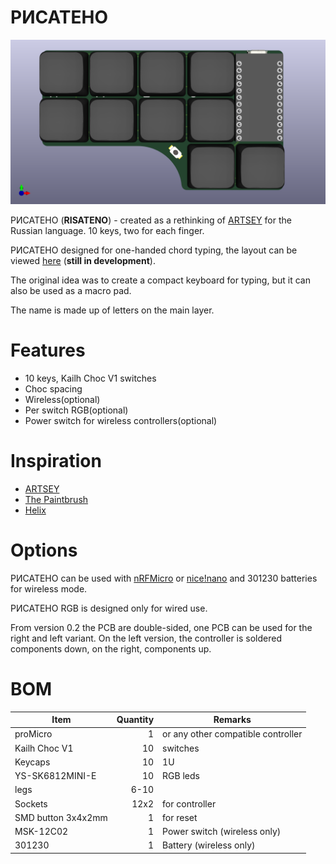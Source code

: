 # РИСАТЕНО
 
![Image of Yaktocat](pcb/pcb_PNCATEHO_rgb/renders/front.png)

РИСАТЕНО (__RISATENO__) - created as a rethinking of [ARTSEY](https://artsey.io/) for the Russian language. 10 keys, two for each finger.

РИСАТЕНО designed for one-handed chord typing, the layout can be viewed [here](http://www.keyboard-layout-editor.com/#/gists/019e404b4ab5db93cd75010ad90777a4) (__still in development__). 

The original idea was to create a compact keyboard for typing, but it can also be used as a macro pad.
 
The name is made up of letters on the main layer.

# Features
* 10 keys, Kailh Choc V1 switches
* Choc spacing
* Wireless(optional)
* Per switch RGB(optional)
* Power switch for wireless controllers(optional)

# Inspiration

* [ARTSEY](https://artsey.io/)
* [The Paintbrush](https://github.com/artseyio/thepaintbrus)
* [Helix](https://github.com/MakotoKurauchi/helix)


# Options
РИСАТЕНО can be used with [nRFMicro](https://github.com/joric/nrfmicro) or [nice!nano](https://nicekeyboards.com/nice-nano/) and 301230 batteries for wireless mode.

РИСАТЕНО RGB is designed only for wired use.

From version 0.2 the PCB are double-sided, one PCB can be used for the right and left variant. On the left version, the controller is soldered components down, on the right, components up.


# BOM

|Item                |Quantity| Remarks                            |
|--------------------|-------:|------------------------------------|
| proMicro           |  1     | or any other compatible controller |
| Kailh Choc V1      |  10    | switches                           |
| Keycaps            |  10    | 1U                                 |
| YS-SK6812MINI-E    |  10    | RGB leds                           |
| legs               |  6-10  |                                    |
| Sockets            |  12x2  | for controller                     |
| SMD button 3x4x2mm |  1     | for reset                          |
| MSK-12C02          |  1     | Power switch  (wireless only)      |
| 301230             |  1     | Battery  (wireless only)           |